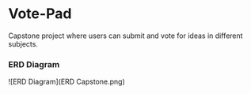 # Vote-Pad
Capstone project where users can submit and vote for ideas in different subjects.

### ERD Diagram

![ERD Diagram](ERD Capstone.png)